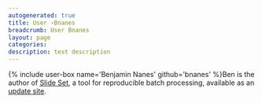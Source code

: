 ```yaml
---
autogenerated: true
title: User ›Bnanes
breadcrumb: User Bnanes
layout: page
categories: 
description: test description
---
```


{% include user-box name='Benjamin Nanes' github='bnanes' %}Ben is the author of [Slide Set](http://cellbio.emory.edu/bnanes/slideset/), a tool for reproducible batch processing, available as an [update site](Update_site).
